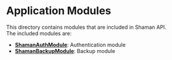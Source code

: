 # Application Modules

This directory contains modules that are included in Shaman API.  
The included modules are:

- [**ShamanAuthModule**](https://github.com/iotshaman/shaman-api/tree/master/library/src/modules/auth): Authentication module
- [**ShamanBackupModule**](https://github.com/iotshaman/shaman-api/tree/master/library/src/modules/backup): Backup module